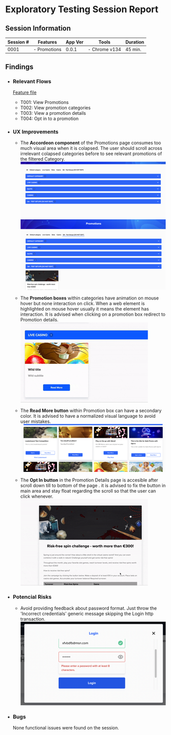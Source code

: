 # Exploratory Testing Session Report

## Session Information

| Session # | Features     | App Ver | Tools          | Duration |
|-----------|--------------|---------|----------------|----------|
| 0001      | - Promotions | 0.0.1   | - Chrome v134  | 45 min.  |

## Findings
- ### Relevant Flows
  [Feature file](Promotions.feature)
  - T001: View Promotions
  - T002: View promotion categories
  - T003: View a promotion details
  - T004: Opt in to a promotion

- ### UX Improvements
  - The **Accordeon component** of the Promotions page consumes too much visual area when it is colapsed. The user should scroll across irrelevant colapsed categories before to see relevant promotions of the filtered Category.
  ![accordion img](src/accordeon.png)
  ![accordion img](src/accordeon2.png)

  - The **Promotion boxes** within categories have animation on mouse hover but none interaction on click. When a web element is highlighted on mouse hover usually it means the element has interaction. It is advised when clicking on a promotion box redirect to Promotion details.
  ![promotion box img](src/mousehover.gif)

  - The **Read More button** within Promotion box can have a secondary color. It is advised to have a normalized visual language to avoid user mistakes.
  ![Read more button](src/read%20more.png)

  - The **Opt In button** in the Promotion Details page is accesible after scroll down till to bottom of the page . it is advised to fix the button in main area and stay float regarding the scroll so that the user can click whenever.
  ![Scroll to Opt in](src/scroll.gif)

- ### Potencial Risks
  - Avoid providing feedback about password format. Just throw the 'Incorrect credentials' generic message skipping the Login http transaction.
  ![Login](src/passFormat.png)

- ### Bugs
  None functional issues were found on the session.